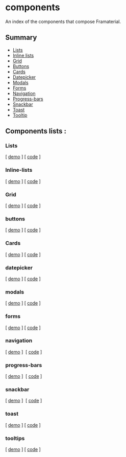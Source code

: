 # components
An index of the components that compose Framaterial.

## Summary 
- [Lists](#lists)
- [Inline lists](#inline-lists)
- [Grid](#grid)
- [Buttons](#buttons)
- [Cards](#cards)
- [Datepicker](#datepicker)
- [Modals](#modals)
- [Forms](#forms)
- [Navigation](#navigation)
- [Progress-bars](#progress-bars)
- [Snackbar](#snackbar)
- [Toast](#toast)
- [Tooltip](#tooltip)

## Components lists : 

### Lists 
[ [demo](http://framaterial.github.io/components/components/lists/index.html) ]
[ [code](https://github.com/Framaterial/components/tree/master/components/lists/index.html) ]

### Inline-lists
[ [demo](http://framaterial.github.io/components/components/inline-lists/index.html) ]
[ [code](https://github.com/Framaterial/components/tree/master/components/inline-lists/index.html) ]

### Grid
[ [demo](http://framaterial.github.io/components/components/grid/index.html) ]
[ [code](https://github.com/Framaterial/components/tree/master/components/grid/index.html) ]

### buttons
[ [demo](http://framaterial.github.io/components/components/buttons/index.html) ]
[ [code](https://github.com/Framaterial/components/tree/master/components/buttons/index.html) ]

### Cards 
[ [demo](http://framaterial.github.io/components/components/cards/index.html) ]
[ [code](https://github.com/Framaterial/components/tree/master/components/cards/index.html) ]

### datepicker 
[ [demo](http://framaterial.github.io/components/components/datepicker/index.html) ]
[ [code](https://github.com/Framaterial/components/tree/master/components/datepicker/index.html) ]

### modals 
[ [demo](http://framaterial.github.io/components/components/modals/index.html) ]
[ [code](https://github.com/Framaterial/components/tree/master/components/modals/index.html) ]

### forms 
[ [demo](http://framaterial.github.io/components/components/forms/index.html) ]
[ [code](https://github.com/Framaterial/components/tree/master/components/forms/index.html) ]

### navigation 
[ [demo](http://framaterial.github.io/components/components/navigation/index.html) ] 
[ [code](https://github.com/Framaterial/components/tree/master/components/navigation/index.html) ]

### progress-bars 
[ [demo](http://framaterial.github.io/components/components/progress-bars/index.html) ] 
[ [code](https://github.com/Framaterial/components/tree/master/components/progress-bars/index.html) ]

### snackbar 
[ [demo](http://framaterial.github.io/components/components/snackbar/index.html) ] 
[ [code](https://github.com/Framaterial/components/tree/master/components/snackbar/index.html) ]

### toast 
[ [demo](http://framaterial.github.io/components/components/toast/index.html) ] 
[ [code](https://github.com/Framaterial/components/tree/master/components/toast/index.html) ]

### tooltips
[ [demo](http://framaterial.github.io/components/components/tooltips/index.html) ] 
[ [code](https://github.com/Framaterial/components/tree/master/components/tooltips/index.html) ]
